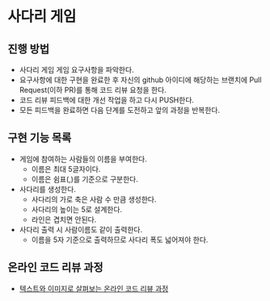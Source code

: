# 사다리 게임
## 진행 방법
* 사다리 게임 게임 요구사항을 파악한다.
* 요구사항에 대한 구현을 완료한 후 자신의 github 아이디에 해당하는 브랜치에 Pull Request(이하 PR)를 통해 코드 리뷰 요청을 한다.
* 코드 리뷰 피드백에 대한 개선 작업을 하고 다시 PUSH한다.
* 모든 피드백을 완료하면 다음 단계를 도전하고 앞의 과정을 반복한다.

## 구현 기능 목록
* 게임에 참여하는 사람들의 이름을 부여한다.
  * 이름은 최대 5글자이다.
  * 이름은 쉼표(,)를 기준으로 구분한다.
* 사다리를 생성한다.
  * 사다리의 가로 축은 사람 수 만큼 생성한다.
  * 사다리의 높이는 5로 설계한다.
  * 라인은 겹치면 안된다.
* 사다리 출력 시 사람이름도 같이 출력한다.
  * 이름을 5자 기준으로 출력하므로 사다리 폭도 넓어져야 한다.

## 온라인 코드 리뷰 과정
* [텍스트와 이미지로 살펴보는 온라인 코드 리뷰 과정](https://github.com/nextstep-step/nextstep-docs/tree/master/codereview)